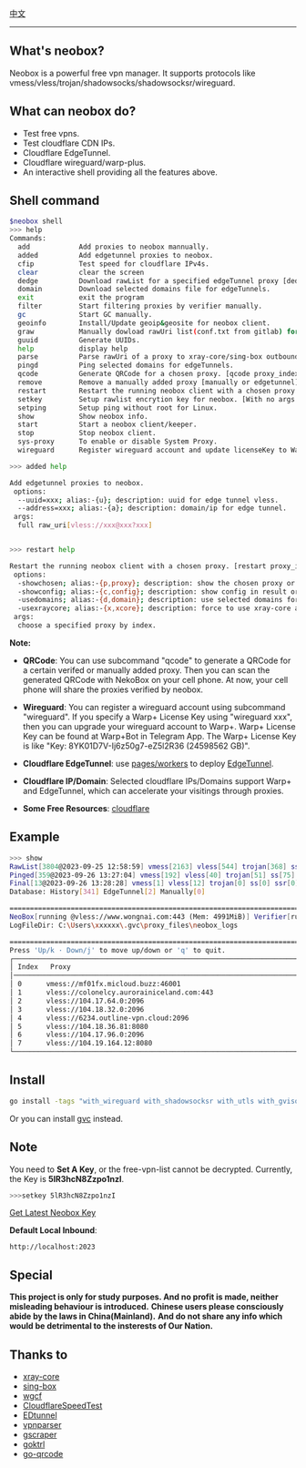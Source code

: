 [中文](https://github.com/moqsien/neobox/blob/main/docs/Readme_CN.md)

---------------------------

## What's neobox?

Neobox is a powerful free vpn manager.
It supports protocols like vmess/vless/trojan/shadowsocks/shadowsocksr/wireguard.

## What can neobox do?

- Test free vpns.
- Test cloudflare CDN IPs.
- Cloudflare EdgeTunnel.
- Cloudflare wireguard/warp-plus.
- An interactive shell providing all the features above.

## Shell command

```bash
$neobox shell
>>> help
Commands:
  add            Add proxies to neobox mannually.
  added          Add edgetunnel proxies to neobox.
  cfip           Test speed for cloudflare IPv4s.
  clear          clear the screen
  dedge          Download rawList for a specified edgeTunnel proxy [dedge proxy_index].
  domain         Download selected domains file for edgeTunnels.
  exit           exit the program
  filter         Start filtering proxies by verifier manually.
  gc             Start GC manually.
  geoinfo        Install/Update geoip&geosite for neobox client.
  graw           Manually dowload rawUri list(conf.txt from gitlab) for neobox client.
  guuid          Generate UUIDs.
  help           display help
  parse          Parse rawUri of a proxy to xray-core/sing-box outbound string [xray-core by default].
  pingd          Ping selected domains for edgeTunnels.
  qcode          Generate QRCode for a chosen proxy. [qcode proxy_index]
  remove         Remove a manually added proxy [manually or edgetunnel].
  restart        Restart the running neobox client with a chosen proxy. [restart proxy_index]
  setkey         Setup rawlist encrytion key for neobox. [With no args will set key to default value]
  setping        Setup ping without root for Linux.
  show           Show neobox info.
  start          Start a neobox client/keeper.
  stop           Stop neobox client.
  sys-proxy      To enable or disable System Proxy.
  wireguard      Register wireguard account and update licenseKey to Warp+ [if a licenseKey is specified].

>>> added help

Add edgetunnel proxies to neobox.
 options:
  --uuid=xxx; alias:-{u}; description: uuid for edge tunnel vless.
  --address=xxx; alias:-{a}; description: domain/ip for edge tunnel.
 args:
  full raw_uri[vless://xxx@xxx?xxx]


>>> restart help

Restart the running neobox client with a chosen proxy. [restart proxy_index]
 options:
  -showchosen; alias:-{p,proxy}; description: show the chosen proxy or not.
  -showconfig; alias:-{c,config}; description: show config in result or not.
  -usedomains; alias:-{d,domain}; description: use selected domains for edgetunnels.
  -usexraycore; alias:-{x,xcore}; description: force to use xray-core as client.
 args:
  choose a specified proxy by index.
```

**Note:**

- **QRCode**: You can use subcommand "qcode" to generate a QRCode for a certain verifed or manually added proxy.
Then you can scan the generated QRCode with NekoBox on your cell phone.
At now, your cell phone will share the proxies verified by neobox.

- **Wireguard**: You can register a wireguard account using subcommand "wireguard". If you specify a Warp+ License Key using "wireguard xxx", 
then you can upgrade your wireguard account to Warp+. Warp+ License Key can be found at Warp+Bot in Telegram App.  The Warp+ License Key is like "Key: 8YK01D7V-Ij6z50g7-eZ5l2R36 (24598562 GB)".

- **Cloudflare EdgeTunnel**: use [pages/workers](https://dash.cloudflare.com/login) to deploy [EdgeTunnel](https://github.com/3Kmfi6HP/EDtunnel). 

- **Cloudflare IP/Domain**: Selected cloudflare IPs/Domains support Warp+ and EdgeTunnel, which can accelerate your visitings through proxies.
  
- **Some Free Resources**: [cloudflare](https://github.com/moqsien/neobox/blob/main/docs/cloudflare.md)

## Example

```bash
>>> show
RawList[3804@2023-09-25 12:58:59] vmess[2163] vless[544] trojan[368] ss[682] ssr[47]
Pinged[359@2023-09-26 13:27:04] vmess[192] vless[40] trojan[51] ss[75] ssr[1]
Final[13@2023-09-26 13:28:28] vmess[1] vless[12] trojan[0] ss[0] ssr[0]
Database: History[341] EdgeTunnel[2] Manually[0]

========================================================================
NeoBox[running @vless://www.wongnai.com:443 (Mem: 4991MiB)] Verifier[running] Keeper[running]
LogFileDir: C:\Users\xxxxxx\.gvc\proxy_files\neobox_logs

========================================================================
Press 'Up/k · Down/j' to move up/down or 'q' to quit.
┌──────────────────────────────────────────────────────────────────────────────────────────────────────────┐
│ Index   Proxy                                                         Location  RTT     Source           │
│──────────────────────────────────────────────────────────────────────────────────────────────────────────│
│ 0      vmess://mf01fx.micloud.buzz:46001                              CHN      1618    verified          │
│ 1      vless://colonelcy.aurorainiceland.com:443                      USA      2076    verified          │
│ 2      vless://104.17.64.0:2096                                       USA      1580    verified          │
│ 3      vless://104.18.32.0:2096                                       USA      1685    verified          │
│ 4      vless://6234.outline-vpn.cloud:2096                            USA      1342    verified          │
│ 5      vless://104.18.36.81:8080                                      USA      1568    verified          │
│ 6      vless://104.17.96.0:2096                                       USA      1396    verified          │
│ 7      vless://104.19.164.12:8080                                     USA      1162    verified          │
└──────────────────────────────────────────────────────────────────────────────────────────────────────────┘
```

## Install

```bash
go install -tags "with_wireguard with_shadowsocksr with_utls with_gvisor with_grpc with_ech with_dhcp" github.com/moqsien/neobox/example/neobox@latest
```

Or you can install [gvc](https://github.com/moqsien/gvc) instead.

## Note
You need to **Set A Key**, or the free-vpn-list cannot be decrypted.
Currently, the Key is **5lR3hcN8Zzpo1nzI**.
```bash
>>>setkey 5lR3hcN8Zzpo1nzI

```
[Get Latest Neobox Key](https://github.com/moqsien/neobox/raw/main/docs/gvc_qq_group.jpg)

**Default Local Inbound**: 
```text
http://localhost:2023
```

## Special
**This project is only for study purposes. And no profit is made, neither misleading behaviour is introduced.**
**Chinese users please consciously abide by the laws in China(Mainland).**
**And do not share any info which would be detrimental to the insterests of Our Nation.**


## Thanks to
- [xray-core](https://github.com/XTLS/Xray-core)
- [sing-box](https://github.com/SagerNet/sing-box)
- [wgcf](https://github.com/ViRb3/wgcf)
- [CloudflareSpeedTest](https://github.com/XIU2/CloudflareSpeedTest)
- [EDtunnel](https://github.com/3Kmfi6HP/EDtunnel)
- [vpnparser](https://github.com/moqsien/vpnparser)
- [gscraper](https://github.com/moqsien/gscraper)
- [goktrl](https://github.com/moqsien/goktrl)
- [go-qrcode](https://github.com/skip2/go-qrcode)
